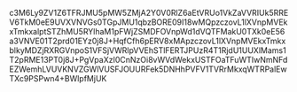 c3M6Ly9ZV1Z6TFRJMU5pMW5ZMjA2Y0V0RlZ6aEtVRUo1VkZaVVRIUk5RREV6TkM0eE9UVXVNVGs0TGpJMU1qbzBORE09I18wMQpzczovL1lXVnpMVEkxTmkxalptSTZhMU5RYlhaM1pFWjZSMDFOVnpWd1dVQTFMakU0TXk0eE56a3VNVE01T2prd01EYz0j8J+HqfCfh6pERV8xMApzczovL1lXVnpMVEkxTmkxblkyMDZjRXRGVnpoS1VFSjVWRlpVVEhSTlFERTJPUzR4T1RjdU1UUXlMams1T2pRME13PT0j8J+PgVpaXzI0CnNzOi8vWVdWekxUSTFOaTFuWTIwNmNFdEZWemhLVUVKNVZGWlVUSFJOUURFek5DNHhPVFV1TVRrMkxqWTRPalEwTXc9PSPwn4+BWlpfMjUK